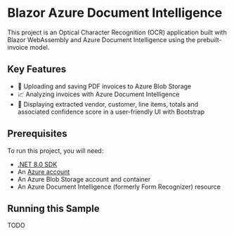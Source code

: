 # Blazor Azure Document Intelligence

This project is an Optical Character Recognition (OCR) application built with Blazor WebAssembly and Azure Document Intelligence using the prebuilt-invoice model. 

## Key Features
- :floppy_disk: Uploading and saving PDF invoices to Azure Blob Storage
- :chart_with_upwards_trend: Analyzing invoices with Azure Document Intelligence
- :page_facing_up: Displaying extracted vendor, customer, line items, totals and associated confidence score in a user-friendly UI with Bootstrap

## Prerequisites
To run this project, you will need:
- [.NET 8.0 SDK](https://dotnet.microsoft.com/download/dotnet/8.0)
- An [Azure account](https://azure.microsoft.com/)
- An Azure Blob Storage account and container
- An Azure Document Intelligence (formerly Form Recognizer) resource

## Running this Sample

TODO